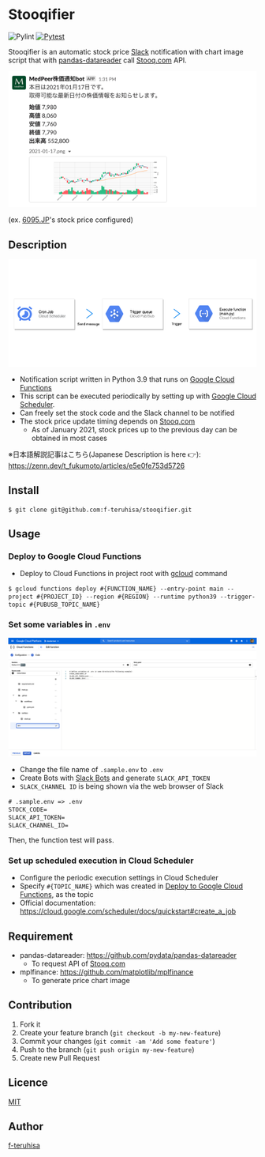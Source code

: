 Stooqifier
====
![Pylint](https://github.com/f-teruhisa/stooqifier/workflows/Pylint/badge.svg)
[![Pytest](https://github.com/f-teruhisa/stooqifier/actions/workflows/pytest.yml/badge.svg?branch=master)](https://github.com/f-teruhisa/stooqifier/actions/workflows/pytest.yml)

Stooqifier is an automatic stock price [Slack](https://slack.com/intl/en-in/) notification with chart image script that with [pandas-datareader](https://github.com/pydata/pandas-datareader) call [Stooq.com](https://stooq.com/) API.

![example](/images/example.png)

(ex. [6095.JP](https://stooq.com/q/?s=6095.JP)'s stock price configured)

## Description

![architecture](/images/architecture.png)

- Notification script written in Python 3.9 that runs on [Google Cloud Functions](https://cloud.google.com/functions)
- This script can be executed periodically by setting up with [Google Cloud Scheduler](https://cloud.google.com/scheduler).
- Can freely set the stock code and the Slack channel to be notified
- The stock price update timing depends on [Stooq.com](https://stooq.com/)
    - As of January 2021, stock prices up to the previous day can be obtained in most cases

※日本語解説記事はこちら(Japanese Description is here 👉): https://zenn.dev/t_fukumoto/articles/e5e0fe753d5726

## Install

```
$ git clone git@github.com:f-teruhisa/stooqifier.git
```

## Usage
### Deploy to Google Cloud Functions
- Deploy to Cloud Functions in project root with [gcloud](https://cloud.google.com/sdk/gcloud/reference/functions/deploy) command

```
$ gcloud functions deploy #{FUNCTION_NAME} --entry-point main --project #{PROJECT_ID} --region #{REGION} --runtime python39 --trigger-topic #{PUBUSB_TOPIC_NAME}
```

### Set some variables in `.env`

![set_env_variables](/images/set_env_variables.png)

- Change the file name of `.sample.env` to `.env`
- Create Bots with [Slack Bots](https://api.slack.com/bot-users) and generate `SLACK_API_TOKEN`
- `SLACK_CHANNEL ID` is being shown via the web browser of Slack

```
# .sample.env => .env
STOCK_CODE=
SLACK_API_TOKEN=
SLACK_CHANNEL_ID=
```

Then, the function test will pass.

### Set up scheduled execution in Cloud Scheduler
- Configure the periodic execution settings in Cloud Scheduler
- Specify `#{TOPIC_NAME}` which was created in [Deploy to Google Cloud Functions](https://github.com/f-teruhisa/stooqifier/new/master?readme=1#deploy-to-google-cloud-functions), as the topic
- Official documentation: https://cloud.google.com/scheduler/docs/quickstart#create_a_job

## Requirement
- pandas-datareader: https://github.com/pydata/pandas-datareader
  - To request API of [Stooq.com](https://stooq.com/)
- mplfinance: https://github.com/matplotlib/mplfinance
  - To generate price chart image

## Contribution
1. Fork it
2. Create your feature branch (`git checkout -b my-new-feature`)
3. Commit your changes (`git commit -am 'Add some feature'`)
4. Push to the branch (`git push origin my-new-feature`)
5. Create new Pull Request

## Licence

[MIT](https://github.com/tcnksm/tool/blob/master/LICENCE)

## Author

[f-teruhisa](https://github.com/f-teruhisa)
